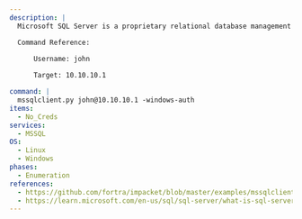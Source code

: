 ```yaml
---
description: |
  Microsoft SQL Server is a proprietary relational database management system developed by Microsoft. mssqlclient.py is a Python script that allows a user to connect to a mssql server. The following command will login to the MSSQL server using Windows authentication.

  Command Reference:

      Username: john
    
      Target: 10.10.10.1

command: |
  mssqlclient.py john@10.10.10.1 -windows-auth
items:
  - No_Creds
services:
  - MSSQL
OS:
  - Linux
  - Windows
phases:
  - Enumeration
references:
  - https://github.com/fortra/impacket/blob/master/examples/mssqlclient.py
  - https://learn.microsoft.com/en-us/sql/sql-server/what-is-sql-server?view=sql-server-ver16
---
```

